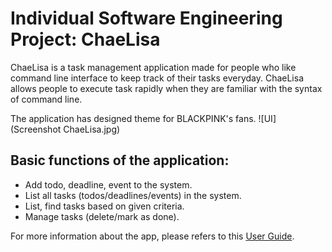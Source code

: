# Individual Software Engineering Project: ChaeLisa

ChaeLisa is a task management application made for people who like command line interface to keep track of their tasks everyday.
ChaeLisa allows people to execute task rapidly when they are familiar with the syntax of command line.

The application has designed theme for BLACKPINK's fans.
![UI](Screenshot ChaeLisa.jpg)

## Basic functions of the application:
  * Add todo, deadline, event to the system.
  * List all tasks (todos/deadlines/events) in the system.
  * List, find tasks based on given criteria. 
  * Manage tasks (delete/mark as done).

For more information about the app, please refers to this [User Guide](https://eriksen2411.github.io/ip/).
